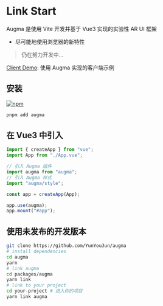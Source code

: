 # Link Start

Augma 是使用 Vite 开发并基于 Vue3 实现的实验性 AR UI 框架

- 尽可能地使用浏览器的新特性

> 仍在努力开发中...

[Client Demo](https://augma.elpsy.cn): 使用 Augma 实现的客户端示例

## 安装

[![npm](https://img.shields.io/npm/v/augma)](https://www.npmjs.com/package/augma)

```bash
pnpm add augma
```

## 在 Vue3 中引入

```js
import { createApp } from "vue";
import App from "./App.vue";

// 引入 Augma 组件
import augma from "augma";
// 引入 Augma 样式
import "augma/style";

const app = createApp(App);

app.use(augma);
app.mount("#app");
```

## 使用未发布的开发版本

```bash
git clone https://github.com/YunYouJun/augma
# install dependencies
cd augma
yarn
# link augma
cd packages/augma
yarn link
# link to your project
cd your-project # 进入你的项目
yarn link augma
```
